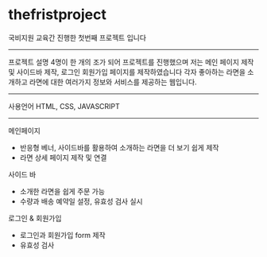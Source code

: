 # thefristproject
국비지원 교육간 진행한 첫번째 프로젝트 입니다 

----------------------------------------------

프로젝트 설명
4명이 한 개의 조가 되어 프로젝트를 진행했으며 저는 메인 페이지 제작 및 사이드바 제작, 로그인 회원가입 페이지를 제작하였습니다 
각자 좋아하는 라면을 소개하고 라면에 대한 여러가지 정보와 서비스를 제공하는 웹입니다.

----------------------------------------------

사용언어
HTML, CSS, JAVASCRIPT 


---------------------------------------------

메인페이지 
  - 반응형 베너, 사이드바를 활용하여 소개하는 라면을 더 보기 쉽게 제작
  - 라면 상세 페이지 제작 및 연결 

사이드 바 
  - 소개한 라면을 쉽게 주문 가능
  - 수량과 배송 예약일 설정, 유효성 검사 실시 

로그인 & 회원가입
  - 로그인과 회원가입 form 제작 
  - 유효성 검사
  
